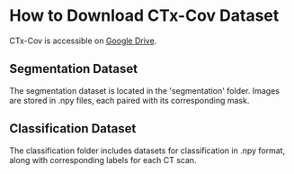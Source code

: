 # How to Download CTx-Cov Dataset

CTx-Cov is accessible on [Google Drive](https://drive.google.com/drive/folders/1ml0tqkUS3hi_4nNwNaaDVGj5QdHrYyM8?usp=sharing).

## Segmentation Dataset

The segmentation dataset is located in the 'segmentation' folder. Images are stored in .npy files, each paired with its corresponding mask.

## Classification Dataset

The classification folder includes datasets for classification in .npy format, along with corresponding labels for each CT scan.

